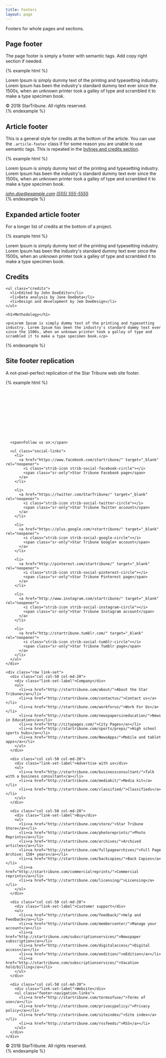 ```yaml
---
title: Footers
layout: page
---
```


Footers for whole pages and sections.

## Page footer

The page footer is simply a footer with semantic tags. Add copy right section if needed.

{% example html %}

<footer role="contentinfo" class="with-copyright">
  <div class="container-lg">
    <p>Lorem Ipsum is simply dummy text of the printing and typesetting industry. Lorem Ipsum has been the industry's standard dummy text ever since the 1500s, when an unknown printer took a galley of type and scrambled it to make a type specimen book.</p>
  </div>

  <div class="copyright">
    <div class="container-lg">
      &copy; 2018 StarTribune. All rights reserved.
    </div>
  </div>
</footer>
{% endexample %}

## Article footer

This is a general style for credits at the bottom of the article. You can use the `.article-footer` class if for some reason you are unable to use semantic tags. This is repeated in the [bylines and credits section](./credits.html).

{% example html %}

<article>
  <p>Lorem Ipsum is simply dummy text of the printing and typesetting industry. Lorem Ipsum has been the industry's standard dummy text ever since the 1500s, when an unknown printer took a galley of type and scrambled it to make a type specimen book.</p>

  <footer>
    <div class="byline">
      <address>
        <a rel="author" href="mailto:john.doe@example.com">john.doe@example.com</a>
        <a rel="author" href="tel:1-555-555-5555">(555) 555-5555</a>
      </address>
    </div>
  </footer>
</article>
{% endexample %}

## Expanded article footer

For a longer list of credits at the bottom of a project.

{% example html %}

<article>
  <p>Lorem Ipsum is simply dummy text of the printing and typesetting industry. Lorem Ipsum has been the industry's standard dummy text ever since the 1500s, when an unknown printer took a galley of type and scrambled it to make a type specimen book.</p>

  <footer>
    <h1>Credits</h1>

    <ul class="credits">
      <li>Edited by John DoeEditor</li>
      <li>Data analysis by Jane DoeData</li>
      <li>Design and development by Jem DoeDesign</li>
    </ul>

    <h1>Methodology</h1>

    <p>Lorem Ipsum is simply dummy text of the printing and typesetting industry. Lorem Ipsum has been the industry's standard dummy text ever since the 1500s, when an unknown printer took a galley of type and scrambled it to make a type specimen book.</p>

  </footer>
</article>
{% endexample %}

## Site footer replication

A not-pixel-perfect replication of the Star Tribune web site footer.

{% example html %}

<footer role="contentinfo" class="with-copyright footer-strib-site">
  <div class="container-lg">
    <div class="footer-strib-site-top-section">      
      <svg class="strib-icon-svg logo">
        <use xlink:href="#strib-strib-logo"></use>
      </svg>

      <span>Follow us on:</span>

      <ul class="social-links">
        <li>
          <a href="https://www.facebook.com/startribune/" target="_blank" rel="noopener">
            <i class="strib-icon strib-social-facebook-circle"></i>
            <span class="sr-only">Star Tribune Facebook page</span>
          </a>
        </li>

        <li>
          <a href="https://twitter.com/StarTribune/" target="_blank" rel="noopener">
            <i class="strib-icon strib-social-twitter-circle"></i>
            <span class="sr-only">Star Tribune Twitter account</span>
          </a>
        </li>

        <li>
          <a href="https://plus.google.com/+startribune/" target="_blank" rel="noopener">
            <i class="strib-icon strib-social-google-circle"></i>
            <span class="sr-only">Star Tribune Google+ account</span>
          </a>
        </li>

        <li>
          <a href="http://pinterest.com/startribune/" target="_blank" rel="noopener">
            <i class="strib-icon strib-social-pinterest-circle"></i>
            <span class="sr-only">Star Tribune Pinterest page</span>
          </a>
        </li>

        <li>
          <a href="http://www.instagram.com/startribune/" target="_blank" rel="noopener">
            <i class="strib-icon strib-social-instagram-circle"></i>
            <span class="sr-only">Star Tribune Instagram account</span>
          </a>
        </li>

        <li>
          <a href="http://startribune.tumblr.com/" target="_blank" rel="noopener">
            <i class="strib-icon strib-social-tumblr-circle"></i>
            <span class="sr-only">Star Tribune Tumblr page</span>
          </a>
        </li>
      </ul>
    </div>

    <div class="row link-set">
      <div class="col col-50 col-md-20">
        <div class="link-set-label">Company</div>
        <ul>
          <li><a href="http://startribune.com/about/">About the Star Tribune</a></li>
          <li><a href="http://startribune.com/contactus/">Contact us</a></li>
          <li><a href="http://startribune.com/workforus/">Work For Us</a></li>
          <li><a href="http://startribune.com/newspapersineducation/">News in Education</a></li>
          <li><a href="http://citypages.com/">City Pages</a></li>
          <li><a href="http://startribune.com/sports/preps/">High school sports hubs</a></li>
          <li><a href="http://startribune.com/NewsApps/">Mobile and tablet apps</a></li>
        </ul>
      </div>

      <div class="col col-50 col-md-20">
        <div class="link-set-label">Advertise with us</div>
        <ul>
          <li><a href="http://startribune.com/businessconsultant/">Talk with a business consultant</a></li>
          <li><a href="http://startribune.com/mediakit/">Media kit</a></li>
          <li><a href="http://startribune.com/classified/">Classifieds</a></li>
        </ul>
      </div>

      <div class="col col-50 col-md-20">
        <div class="link-set-label">Buy</div>
        <ul>
          <li><a href="http://startribune.com/store/">Star Tribune Store</a></li>
          <li><a href="http://startribune.com/photoreprints/">Photo Reprints</a></li>
          <li><a href="http://startribune.com/archives/">Archived articles</a></li>
          <li><a href="http://startribune.com/fullpagearchives/">Full Page Archive: 150+ years</a></li>
          <li><a href="http://startribune.com/backcopies/">Back Copies</a></li>
          <li><a href="http://startribune.com/commercialreprints/">Commercial reprints</a></li>
          <li><a href="http://startribune.com/licensing/">Licensing</a></li>
        </ul>
      </div>

      <div class="col col-50 col-md-20">
        <div class="link-set-label">Customer support</div>
        <ul>
          <li><a href="http://startribune.com/feedback/">Help and Feedback</a></li>
          <li><a href="http://startribune.com/membercenter/">Manage your account</a></li>
          <li><a href="http://startribune.com/subscriptionservices/">Newspaper subscription</a></li>
          <li><a href="http://startribune.com/digitalaccess/">Digital access</a></li>
          <li><a href="http://startribune.com/eedition/">eEdition</a></li>
          <li><a href="http://startribune.com/subscriptionservices/">Vacation hold/billing</a></li>
        </ul>
      </div>

      <div class="col col-50 col-md-20">
        <div class="link-set-label">Website</div>
        <ul class="footer-navigation-links">
          <li><a href="http://startribune.com/termsofuse/">Terms of use</a></li>
          <li><a href="http://startribune.com/privacypolicy/">Privacy policy</a></li>
          <li><a href="http://startribune.com/siteindex/">Site index</a></li>
          <li><a href="http://startribune.com/rssfeeds/">RSS</a></li>
        </ul>
      </div>
    </div>

  </div>

  <div class="copyright">
    <div class="container-lg">
      &copy; 2018 StarTribune. All rights reserved.
    </div>
  </div>
</footer>
{% endexample %}
